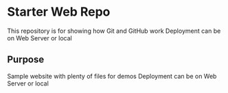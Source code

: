# Starter Web Repo

This repository is for showing how Git and GitHub work
Deployment can be on Web Server or local

## Purpose

Sample website with plenty of files for demos
Deployment can be on Web Server or local
